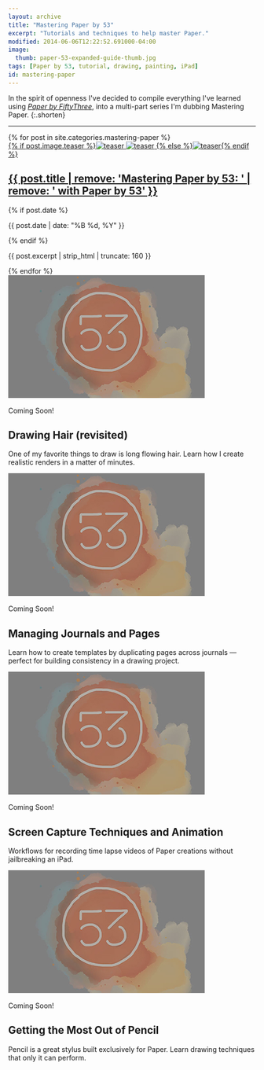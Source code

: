 ```yaml
---
layout: archive
title: "Mastering Paper by 53"
excerpt: "Tutorials and techniques to help master Paper."
modified: 2014-06-06T12:22:52.691000-04:00
image: 
  thumb: paper-53-expanded-guide-thumb.jpg
tags: [Paper by 53, tutorial, drawing, painting, iPad]
id: mastering-paper
---
```


In the spirit of openness I've decided to compile everything I've learned using [*Paper by FiftyThree*](http://www.fiftythree.com), into a multi-part series I'm dubbing Mastering Paper.
{:.shorten}

---

<div class="tiles">
{% for post in site.categories.mastering-paper %}
  <article class="tile" itemscope itemtype="http://schema.org/Article">
    <a href="{{ post.url }}" title="{{ post.title }}" class="post-teaser">{% if post.image.teaser %}<img src="/images/{{ site.teaser }}" data-original="/images/{{ post.image.teaser }}" class="load" alt="teaser" itemprop="image">
    <noscript><img src="/images/{{ post.image.teaser }}" alt="teaser" itemprop="image"></noscript>
        {% else %}<img src="/images/{{ site.teaser }}" alt="teaser" itemprop="image">{% endif %}</a>
    <h2 class="post-title" itemprop="name"><a href="{{ post.url }}">{{ post.title | remove: 'Mastering Paper by 53: ' | remove: ' with Paper by 53' }}</a></h2>
    {% if post.date %}<p class="entry-date date published"><time datetime="{{ post.date | date: "%Y-%m-%d" }}" itemprop="datePublished">{{ post.date | date: "%B %d, %Y" }}</time></p>{% endif %}
    <p class="post-excerpt" itemprop="description">{{ post.excerpt | strip_html | truncate: 160 }}</p>
    </article><!-- /.tile -->
{% endfor %}
  <article class="tile">
    <span><img src="/images/53-coming-soon-teaser.jpg" alt="Coming Soon"></span>
    <p class="entry-date">Coming Soon!</p>
    <h2 class="post-title">Drawing Hair (revisited)</h2>
    <p class="post-excerpt">One of my favorite things to draw is long flowing hair. Learn how I create realistic renders in a matter of minutes.</p>
  </article><!-- /.tile -->
  <article class="tile">
    <span><img src="/images/53-coming-soon-teaser.jpg" alt="Coming Soon"></span>
    <p class="entry-date">Coming Soon!</p>
    <h2 class="post-title">Managing Journals and Pages</h2>
    <p class="post-excerpt">Learn how to create templates by duplicating pages across journals &#8212; perfect for building consistency in a drawing project.</p>
  </article><!-- /.tile -->
  <article class="tile">
    <span><img src="/images/53-coming-soon-teaser.jpg" alt="Coming Soon"></span>
    <p class="entry-date">Coming Soon!</p>
    <h2 class="post-title">Screen Capture Techniques and Animation</h2>
    <p class="post-excerpt">Workflows for recording time lapse videos of Paper creations without jailbreaking an iPad.</p>
  </article><!-- /.tile -->
  <article class="tile">
    <span><img src="/images/53-coming-soon-teaser.jpg" alt="Coming Soon"></span>
    <p class="entry-date">Coming Soon!</p>
    <h2 class="post-title">Getting the Most Out of Pencil</h2>
    <p class="post-excerpt">Pencil is a great stylus built exclusively for Paper. Learn drawing techniques that only it can perform.</p>
  </article><!-- /.tile -->
</div><!-- /.tiles -->